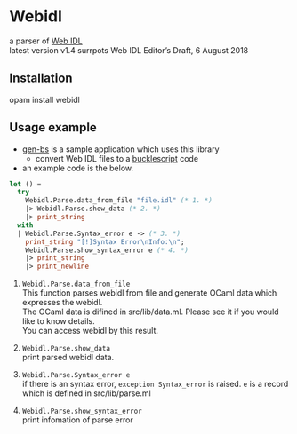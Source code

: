 # Webidl
 a parser of [Web IDL](https://heycam.github.io/webidl)   
 latest version v1.4 surrpots Web IDL Editor’s Draft, 6 August 2018

## Installation
opam install webidl

## Usage example
* [gen-bs](https://github.com/0zat/gen-bs) is a sample application which uses this library
  * convert Web IDL files to a [bucklescript](https://github.com/bucklescript/bucklescript) code
* an example code is the below.  
```ocaml
let () =
  try
    Webidl.Parse.data_from_file "file.idl" (* 1. *)
    |> Webidl.Parse.show_data (* 2. *)
    |> print_string
  with
  | Webidl.Parse.Syntax_error e -> (* 3. *)
    print_string "[!]Syntax Error\nInfo:\n";
    Webidl.Parse.show_syntax_error e (* 4. *)
    |> print_string
    |> print_newline
```
1. `Webidl.Parse.data_from_file`  
This function parses webidl from file and generate OCaml data which expresses the webidl.  
The OCaml data is difined in src/lib/data.ml. Please see it if you would like to know details.  
You can access webidl by this result.

2. `Webidl.Parse.show_data`  
print parsed webidl data.

3. `Webidl.Parse.Syntax_error e`  
if there is an syntax error, `exception Syntax_error` is raised. 
`e` is a record which is defined in src/lib/parse.ml   

4. `Webidl.Parse.show_syntax_error`  
print infomation of parse error
